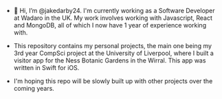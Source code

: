 - 👋 Hi, I’m @jakedarby24. I'm currently working as a Software Developer at Wadaro in the UK. My work involves working with Javascript, React and MongoDB, all of which I now have 1 year of experience working with.

- This repository contains my personal projects, the main one being my 3rd year CompSci project at the University of Liverpool, where I built a visitor app for the Ness Botanic Gardens in the Wirral. This app was written in Swift for iOS.
- I'm hoping this repo will be slowly built up with other projects over the coming years.
